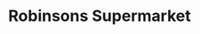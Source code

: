 ---
title: "Robinsons Supermarket"
url: /pasig/robinsons-supermarket-f-p-felix-avenue/
shop: Supermarkt
---